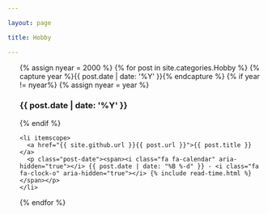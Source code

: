 ```yaml
---

layout: page

title: Hobby

---
```


<ul class="posts">
  {% assign nyear = 2000 %}
  {% for post in site.categories.Hobby %}
    {% capture year %}{{ post.date | date: '%Y' }}{% endcapture %}
    {% if year != nyear%}
      {% assign nyear = year %}
      <h3>{{ post.date | date: '%Y' }}</h3>
    {% endif %}

    <li itemscope>
      <a href="{{ site.github.url }}{{ post.url }}">{{ post.title }}</a>
      <p class="post-date"><span><i class="fa fa-calendar" aria-hidden="true"></i> {{ post.date | date: "%B %-d" }} - <i class="fa fa-clock-o" aria-hidden="true"></i> {% include read-time.html %}</span></p>
    </li>
  {% endfor %}
</ul>
